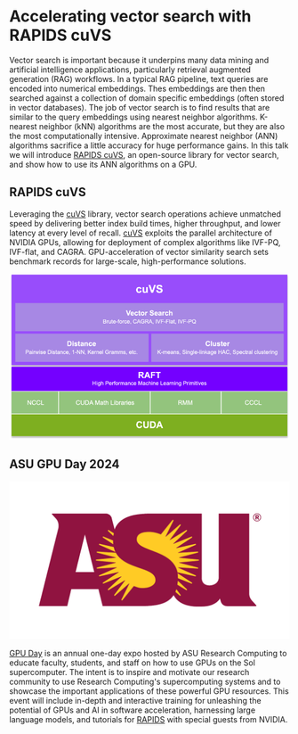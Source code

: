 # Accelerating vector search with RAPIDS cuVS

Vector search is important because it underpins many data mining and artificial intelligence applications, particularly retrieval augmented generation (RAG) workflows. In a typical RAG pipeline, text queries are encoded into numerical embeddings. Thes embeddings are then then searched against a collection of domain specific embeddings (often stored in vector databases). The job of vector search is to find results that are similar to the query embeddings using nearest neighbor algorithms. K-nearest neighbor (kNN) algorithms are the most accurate, but they are also the most computationally intensive. Approximate nearest neighbor (ANN) algorithms sacrifice a little accuracy for huge performance gains. In this talk we will introduce [RAPIDS cuVS](https://rapids.ai/cuvs/), an open-source library for vector search, and show how to use its ANN algorithms on a GPU.

## RAPIDS cuVS

Leveraging the [cuVS](https://rapids.ai/cuvs/) library, vector search operations achieve unmatched speed by delivering better index build times, higher throughput, and lower latency at every level of recall. [cuVS](https://rapids.ai/cuvs/) exploits the parallel architecture of NVIDIA GPUs, allowing for deployment of complex algorithms like IVF-PQ, IVF-flat, and CAGRA. GPU-acceleration of vector similarity search sets benchmark records for large-scale, high-performance solutions.

![](cuVS-arch.png)

## ASU GPU Day 2024

![](ASU-logo.png)

[GPU Day](https://researchacademy.asu.edu/gpuday2024
) is an annual one-day expo hosted by ASU Research Computing to educate faculty, students, and staff on how to use GPUs on the Sol supercomputer. The intent is to inspire and motivate our research community to use Research Computing's supercomputing systems and to showcase the important applications of these powerful GPU resources. This event will include in-depth and interactive training for unleashing the potential of GPUs and AI in software acceleration, harnessing large language models, and tutorials for [RAPIDS](https://rapids.ai/) with special guests from NVIDIA. 

